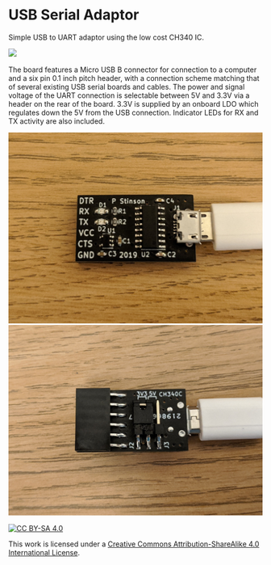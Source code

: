 # USB Serial Adaptor
Simple USB to UART adaptor using the low cost CH340 IC.

![](Images/serial_adaptor.gif)

The board features a Micro USB B connector for connection to a computer and a six pin 0.1 inch pitch header, with a connection scheme matching that of several existing USB serial boards and cables. The power and signal voltage of the UART connection is selectable between 5V and 3.3V via a header on the rear of the board. 3.3V is supplied by an onboard LDO which regulates down the 5V from the USB connection. Indicator LEDs for RX and TX activity are also included.

![](Images/serial_adaptor_front.jpg)
![](Images/serial_adaptor_back.jpg)

[![CC BY-SA 4.0][cc-by-sa-image]][cc-by-sa]

[cc-by-sa]: http://creativecommons.org/licenses/by-sa/4.0/
[cc-by-sa-image]: https://licensebuttons.net/l/by-sa/4.0/88x31.png
[cc-by-sa-shield]: https://img.shields.io/badge/License-CC%20BY--SA%204.0-lightgrey.svg

This work is licensed under a [Creative Commons Attribution-ShareAlike 4.0 International License][cc-by-sa].
